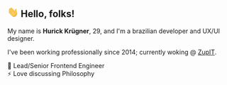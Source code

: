  ## <img src="https://raw.githubusercontent.com/hurick/hurick/master/assets/wave.gif" width="25px"> Hello, folks!

My name is **Hurick Krügner**, 29, and I'm a brazilian developer and UX/UI designer.  

I've been working professionally since 2014; currently woking @ [ZupIT](https://github.com/ZupIT).

💼 Lead/Senior Frontend Engineer  
⚡ Love discussing Philosophy
